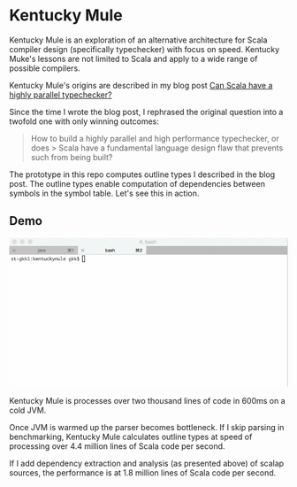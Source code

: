 # Kentucky Mule

Kentucky Mule is an exploration of an alternative architecture for Scala
compiler design (specifically typechecker) with focus on speed. Kentucky Muke's
lessons are not limited to Scala and apply to a wide range of possible
compilers.

Kentucky Mule's origins are described in my blog post [Can Scala have a highly
parallel
typechecker?](https://medium.com/@gkossakowski/can-scala-have-a-highly-parallel-typechecker-95cd7c146d20)

Since the time I wrote the blog post, I rephrased the original question into a
twofold one with only winning outcomes:

> How to build a highly parallel and high performance typechecker, or does >
Scala have a fundamental language design flaw that prevents such from being
built?

The prototype in this repo computes outline types I described in the blog post.
The outline types enable computation of dependencies between symbols in the
symbol table. Let's see this in action.

## Demo

![Kentucky Mule processing scalap sources](kentuckymule_scalap.gif)

Kentucky Mule is processes over two thousand lines of code in 600ms on a cold
JVM.

Once JVM is warmed up the parser becomes bottleneck. If I skip parsing in
benchmarking, Kentucky Mule calculates outline types at speed of processing over
4.4 million lines of Scala code per second.

If I add dependency extraction and analysis (as presented above) of scalap
sources, the performance is at 1.8 million lines of Scala code per second.

